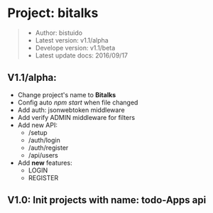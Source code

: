 # Project: bitalks
> * Author: bistuido
> * Latest version: v1.1/alpha
> * Develope version: v1.1/beta
> * Latest update docs: 2016/09/17





## V1.1/alpha: 
  * Change project's name to **Bitalks**
  * Config auto *npm start* when file changed
  * Add auth: jsonwebtoken middleware
  * Add verify ADMIN middleware for filters
  * Add new API:
    * /setup
    * /auth/login
    * /auth/register
    * /api/users
  * Add **new** features: 
    * LOGIN
    * REGISTER 

  
## V1.0: Init projects with name: todo-Apps api
